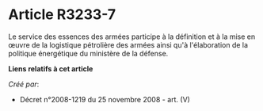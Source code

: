 # Article R3233-7

Le service des essences des armées participe à la définition et à la mise en œuvre de la logistique pétrolière des armées
ainsi qu'à l'élaboration de la politique énergétique du ministère de la défense.

**Liens relatifs à cet article**

_Créé par_:

  - Décret n°2008-1219 du 25 novembre 2008 - art. (V)
